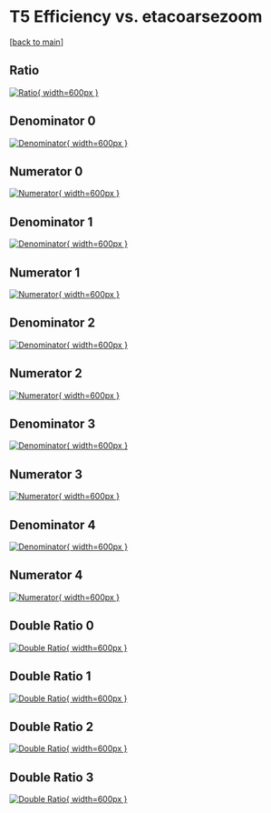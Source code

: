 # T5 Efficiency vs. etacoarsezoom

[[back to main](./)]



## Ratio

[![Ratio](../mtv/var/T5_base_211_1_eff_etacoarsezoom.png){ width=600px }](../mtv/var/T5_base_211_1_eff_etacoarsezoom.pdf)

## Denominator 0

[![Denominator](../mtv/den/T5_base_211_1_eff_etacoarsezoom_den0.png){ width=600px }](../mtv/den/T5_base_211_1_eff_etacoarsezoom_den0.pdf)

## Numerator 0

[![Numerator](../mtv/num/T5_base_211_1_eff_etacoarsezoom_num0.png){ width=600px }](../mtv/num/T5_base_211_1_eff_etacoarsezoom_num0.pdf)

## Denominator 1

[![Denominator](../mtv/den/T5_base_211_1_eff_etacoarsezoom_den1.png){ width=600px }](../mtv/den/T5_base_211_1_eff_etacoarsezoom_den1.pdf)

## Numerator 1

[![Numerator](../mtv/num/T5_base_211_1_eff_etacoarsezoom_num1.png){ width=600px }](../mtv/num/T5_base_211_1_eff_etacoarsezoom_num1.pdf)

## Denominator 2

[![Denominator](../mtv/den/T5_base_211_1_eff_etacoarsezoom_den2.png){ width=600px }](../mtv/den/T5_base_211_1_eff_etacoarsezoom_den2.pdf)

## Numerator 2

[![Numerator](../mtv/num/T5_base_211_1_eff_etacoarsezoom_num2.png){ width=600px }](../mtv/num/T5_base_211_1_eff_etacoarsezoom_num2.pdf)

## Denominator 3

[![Denominator](../mtv/den/T5_base_211_1_eff_etacoarsezoom_den3.png){ width=600px }](../mtv/den/T5_base_211_1_eff_etacoarsezoom_den3.pdf)

## Numerator 3

[![Numerator](../mtv/num/T5_base_211_1_eff_etacoarsezoom_num3.png){ width=600px }](../mtv/num/T5_base_211_1_eff_etacoarsezoom_num3.pdf)

## Denominator 4

[![Denominator](../mtv/den/T5_base_211_1_eff_etacoarsezoom_den4.png){ width=600px }](../mtv/den/T5_base_211_1_eff_etacoarsezoom_den4.pdf)

## Numerator 4

[![Numerator](../mtv/num/T5_base_211_1_eff_etacoarsezoom_num4.png){ width=600px }](../mtv/num/T5_base_211_1_eff_etacoarsezoom_num4.pdf)

## Double Ratio 0

[![Double Ratio](../mtv/ratio/T5_base_211_1_eff_etacoarsezoom_ratio0.png){ width=600px }](../mtv/ratio/T5_base_211_1_eff_etacoarsezoom_ratio0.pdf)

## Double Ratio 1

[![Double Ratio](../mtv/ratio/T5_base_211_1_eff_etacoarsezoom_ratio1.png){ width=600px }](../mtv/ratio/T5_base_211_1_eff_etacoarsezoom_ratio1.pdf)

## Double Ratio 2

[![Double Ratio](../mtv/ratio/T5_base_211_1_eff_etacoarsezoom_ratio2.png){ width=600px }](../mtv/ratio/T5_base_211_1_eff_etacoarsezoom_ratio2.pdf)

## Double Ratio 3

[![Double Ratio](../mtv/ratio/T5_base_211_1_eff_etacoarsezoom_ratio3.png){ width=600px }](../mtv/ratio/T5_base_211_1_eff_etacoarsezoom_ratio3.pdf)

